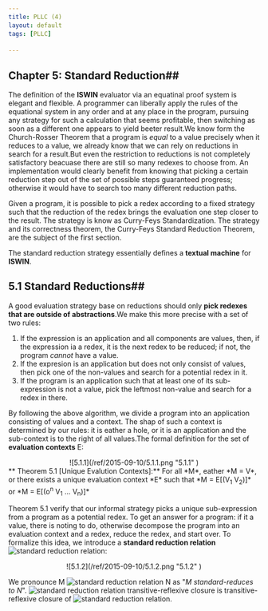 ```yaml
---
title: PLLC (4)
layout: default
tags: [PLLC]

---
```

## Chapter 5: Standard Reduction##
The definition of the **ISWIN** evaluator via an equatinal proof system is elegant and flexible. A programmer can liberally apply the rules of the equational system in any order and at any place in the program, pursuing any strategy for such a calculation that seems profitable, then switching as soon as a different one appears to yield beeter result.We know form the Church-Rosser Theorem that a program is *equal* to a value precisely when it reduces to a value, we already know that we can rely on reductions in search for a result.But even the restriction to reductions is not completely satisfactory beacuase there are still so many redexes to choose from. An implementation would clearly benefit from knowing that picking a certain reduction step out of the set of possible steps guaranteed progress; otherwise it would have to search too many different reduction paths.

Given a program, it is possible to pick a redex according to a fixed strategy such that the reduction of the redex brings the evaluation one step closer to the result. The strategy is know as Curry-Feys Standardization. The strategy and its correctness theorem, the Curry-Feys Standard Reduction Theorem, are the subject of the first section.

The standard reduction strategy essentially defines a **textual machine** for **ISWIN**.
## 5.1 Standard Reductions##
A good evaluation strategy base on reductions should only **pick redexes that are outside of abstractions**.We make this more precise with a set of two rules:

1. If the expression is an application and all components are values, then, if the expression ia a redex, it is the next redex to be reduced; if not, the program *cannot* have a value.
2. If the expresion is an application but does not only consist of values, then pick one of the non-values and search for a potential redex in it.
3. If the program is an application such that at least one of its sub-expression is not a value, pick the leftmost non-value and search for a redex in there.

By following the above algorithm, we divide a program into an application consisting of values and a context. The shap of such a context is determined by our rules: it is eather a hole, or it is an application and the sub-context is to the right of all values.The formal definition for the set of **evaluation contexts** E:
<center>![5.1.1](/ref/2015-09-10/5.1.1.png "5.1.1" )</center>
** Theorem 5.1 [Unique Evalution Contexts]:** For all *M*, eather *M = V*, or there exists a unique evaluation context *E* such that *M = E[(V<sub>1</sub> V<sub>2</sub>)]* or *M = E[(o<sup>n</sup> V<sub>1</sub> ... V<sub>n</sub>)]*

Theorem 5.1 verify that our informal strategy picks a unique sub-expression from a program as a potential redex. 
To get an answer for a program: if it a value, there is noting to do, otherwise decompose the program into an evaluation context and a redex, reduce the redex, and start over. To formalize this idea, we introduce a **standard reduction relation** ![standard reduction relation ](../ref/2015-09-10/stand_reduction_relation.png "standard reduction relation"):
<center> ![5.1.2](/ref/2015-09-10/5.1.2.png "5.1.2" )</center>

We pronounce M ![standard reduction relation ](../ref/2015-09-10/stand_reduction_relation.png "standard reduction relation") N as "*M standard-reduces to N*". ![standard reduction relation transitive-reflexive closure](../ref/2015-09-10/stand_reduction_relation_trc.png "standard reduction relation transitive-reflexive closure") is transitive-reflexive closure of ![standard reduction relation ](../ref/2015-09-10/stand_reduction_relation.png "standard reduction relation").